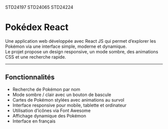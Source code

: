 STD24197
STD24065
STD24224


# Pokédex React

Une application web développée avec React JS qui permet d’explorer les Pokémon via une interface simple, moderne et dynamique.  
Le projet propose un design responsive, un mode sombre, des animations CSS et une recherche rapide.

---

## Fonctionnalités

- Recherche de Pokémon par nom
- Mode sombre / clair avec un bouton de bascule
- Cartes de Pokémon stylées avec animations au survol
- Interface responsive pour mobile, tablette et ordinateur
- Utilisation d’icônes via Font Awesome
- Affichage dynamique des Pokémon
- Interface en français
